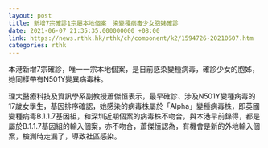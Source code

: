 ```yaml
---
layout: post
title: 新增7宗確診1宗屬本地個案　染變種病毒少女胞姊確診
date: 2021-06-07 21:35:35.000000000 +08:00
link: https://news.rthk.hk/rthk/ch/component/k2/1594726-20210607.htm
categories: rthk
---
```


本港新增7宗確診，唯一一宗本地個案，是日前感染變種病毒，確診少女的胞姊，她同樣帶有N501Y變異病毒株。

理大醫療科技及資訊學系副教授蕭傑恒表示，最早確診、涉及N501Y變種病毒的17歲女學生，基因排序確認，她感染的病毒株屬於「Alpha」變種病毒株，即英國變種病毒B.1.1.7基因組，和深圳近期個案的病毒株不吻合，與本港早前錄得，都是屬於B.1.1.7基因組的輸入個案，亦不吻合，蕭傑恒認為，有機會是新的外地輸入個案，檢測時走漏了，導致社區感染。
